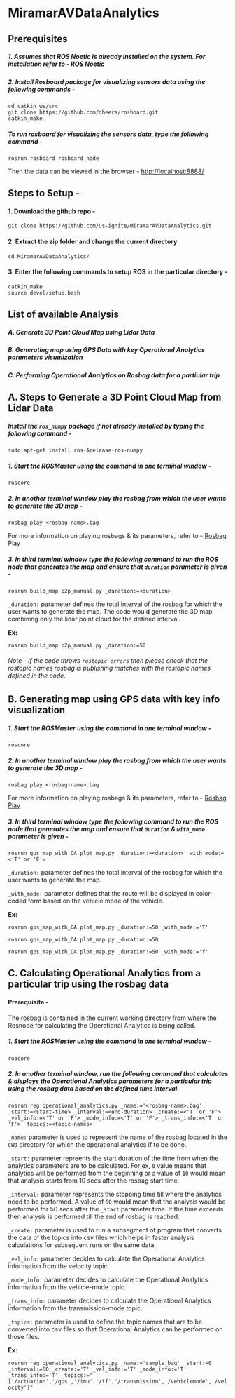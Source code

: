 # MiramarAVDataAnalytics


## Prerequisites

##### 1. Assumes that ROS Noetic is already installed on the system. For installation refer to - [ROS Noetic](http://wiki.ros.org/noetic/Installation/Ubuntu)
##### 2. Install Rosboard package for visualizing sensors data using the following commands - 
```
cd catkin_ws/src
git clone https://github.com/dheera/rosboard.git
catkin_make
```
##### To run rosboard for visualizing the sensors data, type the following command - 
```
rosrun rosboard rosboard_node
```
Then the data can be viewed in the browser - [http://localhost:8888/](http://localhost:8888/)

## Steps to Setup -

#### 1. **Download the github repo -**
```
git clone https://github.com/us-ignite/MiramarAVDataAnalytics.git
```
#### 2. Extract the zip folder and change the current directory 
```
cd MiramarAVDataAnalytics/ 
```
#### 3. Enter the following commands to setup ROS in the particular directory - 
```
catkin_make
source devel/setup.bash
```
## List of available Analysis
##### A. Generate 3D Point Cloud Map using Lidar Data
##### B. Generating map using GPS Data with key Operational Analytics parameters visualization
##### C. Performing Operational Analytics on Rosbag data for a partiular trip
## A. Steps to Generate a 3D Point Cloud Map from Lidar Data
##### Install the `ros_numpy` package if not already installed by typing the following command - 
```
sudo apt-get install ros-$release-ros-numpy
```
##### 1. Start the ROSMaster using the command in one terminal window - 
```
roscore
```
##### 2. In another terminal window play the rosbag from which the user wants to generate the 3D map - 
```
rosbag play <rosbag-name>.bag
```
For more information on playing rosbags & its parameters, refer to - [Rosbag Play](http://wiki.ros.org/rosbag/Commandline#play)
##### 3. In third terminal window type the following command to run the ROS node that generates the map and ensure that `duration` parameter is given -
```
rosrun build_map p2p_manual.py _duration:=<duration>
```

`_duration:` parameter defines the total interval of the rosbag for which the user wants to generate the map. The code would generate the 3D map combining only the lidar point cloud for the defined interval.

**Ex:**

`rosrun build_map p2p_manual.py _duration:=50`

###### Note - If the code throws `rostopic errors` then please check that the rostopic names rosbag is publishing matches with the rostopic names defined in the code. 

## B. Generating map using GPS data with key info visualization
##### 1. Start the ROSMaster using the command in one terminal window - 
```
roscore
```
##### 2. In another terminal window play the rosbag from which the user wants to generate the 3D map - 
```
rosbag play <rosbag-name>.bag
```
For more information on playing rosbags & its parameters, refer to - [Rosbag Play](http://wiki.ros.org/rosbag/Commandline#play)
##### 3. In third terminal window type the following command to run the ROS node that generates the map and ensure that `duration` & `with_mode` parameter is given -
```
rosrun gps_map_with_OA plot_map.py _duration:=<duration> _with_mode:=<'T' or 'F'>
```

`_duration:` parameter defines the total interval of the rosbag for which the user wants to generate the map.

`_with_mode:` parameter defines that the route will be displayed in color-coded form based on the vehicle mode of the vehicle.

**Ex:**

`rosrun gps_map_with_OA plot_map.py _duration:=50 _with_mode:='T'`

`rosrun gps_map_with_OA plot_map.py _duration:=50`

`rosrun gps_map_with_OA plot_map.py _duration:=50 _with_mode:='f'`
## C. Calculating Operational Analytics from a particular trip using the rosbag data
#### Prerequisite - 

The rosbag is contained in the current working directory from where the Rosnode for calculating the Operational Analytics is being called.
##### 1. Start the ROSMaster using the command in one terminal window - 
```
roscore
```
##### 2. In another terminal window, run the following command that calculates & displays the Operational Analytics parameters for a particular trip using the rosbag data based on the defined time interval.
```
rosrun reg operational_analytics.py _name:='<rosbag-name>.bag' _start:=<start-time> _interval:=<end-duration> _create:=<'T' or 'F'> _vel_info:=<'T' or 'F'> _mode_info:=<'T' or 'F'> _trans_info:=<'T' or 'F'> _topics:=<topic-names>
```

`_name:` parameter is used to represent the name of the rosbag located in the `CWD` directory for which the operational analytics if to be done.

`_start:` parameter repreents the start duration of the time from when the analytics parameters are to be calculated. For ex, `0` value means that analytics will be performed from the beginning or a value of `10` would mean that analysis starts from 10 secs after the rosbag start time.

`_interval:` parameter represents the stopping time till where the analytics need to be performed. A value of `50` would mean that the analysis would be performed for 50 secs after the `_start` parameter time. If the time exceeds then analysis is performed till the end of rosbag is reached.

`_create:` parameter is used to run a subsegment of program that converts the data of the topics into csv files which helps in faster analysis calculations for subsequent runs on the same data.

`_vel_info:` parameter decides to calculate the Operational Analytics information from the velocity topic.

`_mode_info:` parameter decides to calculate the Operational Analytics information from the vehicle-mode topic.

`_trans_info:` parameter decides to calculate the Operational Analytics information from the transmission-mode topic.

`_topics:` parameter is used to define the topic names that are to be converted into csv files so that Operational Analytics can be performed on those files.

**Ex:**

`rosrun reg operational_analytics.py _name:='sample.bag' _start:=0 _interval:=50 _create:='T' _vel_info:='T' _mode_info:='T' _trans_info:='T' _topics:="['/actuation','/gps','/imu','/tf','/transmission','/vehiclemode','/velocity']"`
